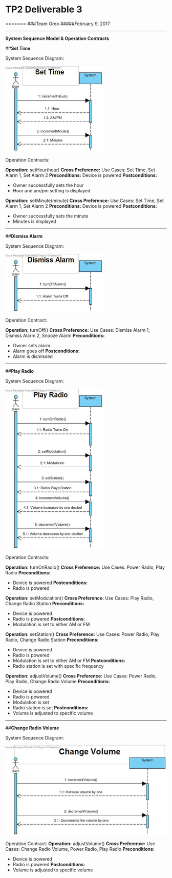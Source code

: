 #  TP2 Deliverable 3
=======
###Team Oreo
#####February 9, 2017

---

**System Sequence Model & Operation Contracts**

##**Set Time**

System Sequence Diagram:

![Domain Model](/Images/SSD_SetTime.jpg)


Operation Contracts:

**Operation:** setHour(hour)
**Cross Preference:** Use Cases: Set Time, Set Alarm 1, Set Alarm 2
**Preconditions:** Device is powered
**Postconditions:**
* Owner successfully sets the hour
* Hour and am/pm setting is displayed

**Operation:** setMinute(minute)
**Cross Preference:** Use Cases: Set Time, Set Alarm 1, Set Alarm 2
**Preconditions:** Device is powered
**Postconditions:**
* Owner successfully sets the minute
* Minutes is displayed

---

##**Dismiss Alarm**

System Sequence Diagram:

![Domain Model](/Images/SSD_DismissAlarm.jpg)


Operation Contract:

**Operation:** turnOff()
**Cross Preference:** Use Cases: Dismiss Alarm 1, Dismiss Alarm 2, Snooze Alarm
**Preconditions:**
* Owner sets alarm
* Alarm goes off
**Postconditions:**
* Alarm is dismissed

---

##**Play Radio**

System Sequence Diagram:

![Domain Model](/Images/SSD_PlayRadio.jpg)


Operation Contracts:

**Operation:** turnOnRadio()
**Cross Preference:** Use Cases: Power Radio, Play Radio
**Preconditions:**
* Device is powered
**Postconditions:**
* Radio is powered

**Operation:** setModulation()
**Cross Preference:** Use Cases: Play Radio, Change Radio Station
**Preconditions:**
* Device is powered
* Radio is powered
**Postconditions:**
* Modulation is set to either AM or FM

**Operation:** setStation()
**Cross Preference:** Use Cases: Power Radio, Play Radio, Change Radio Station
**Preconditions:**
* Device is powered
* Radio is powered
* Modulation is set to either AM or FM
**Postconditions:**
* Radio station is set with specific frequency

**Operation:** adjustVolume()
**Cross Preference:** Use Cases: Power Radio, Play Radio, Change Radio Volume
**Preconditions:**
* Device is powered
* Radio is powered
* Modulation is set
* Radio station is set
**Postconditions:**
* Volume is adjusted to specific volume

---

##**Change Radio Volume**

System Sequence Diagram:

![Domain Model](/Images/SSD_ChangeRadioVolume.jpg)


Operation Contract:
**Operation:** adjustVolume()
**Cross Preference:** Use Cases: Change Radio Volume, Power Radio, Play Radio
**Preconditions:**
* Device is powered
* Radio is powered
**Postconditions:**
* Volume is adjusted to specific volume
